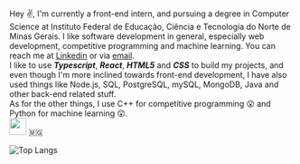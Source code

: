 Hey ✌️, I'm currently a front-end intern, and pursuing a degree in Computer Science at Instituto Federal de Educação, Ciência e Tecnologia do Norte de Minas Gerais.
I like software development in general, especially web development, competitive programming and machine learning.
You can reach me at [Linkedin](https://www.linkedin.com/in/joaogabrielferr) or via [email](mailto:joaogabrielferr@gmail.com).
<br/>
I like to use ***Typescript***, ***React***, ***HTML5*** and ***CSS*** to build my projects, and even though I'm more inclined towards front-end development, I have also used things like Node.js, SQL, PostgreSQL, mySQL, MongoDB, Java and other back-end related stuff.
<br/>
As for the other things, I use C++ for competitive programming 😮 and Python for machine learning 😲.
<br/>
<img src="https://upload.wikimedia.org/wikipedia/commons/f/f4/Bandeira_de_Minas_Gerais.svg" width = "30" height = "30"> 🇲🇬
<br/>

![Top Langs](https://github-readme-stats.vercel.app/api/top-langs/?username=joaogabrielferr&hide=jupyter%20notebook&show_icons=true&theme=radical&layout=compact)


[1]: https://joaogabrielferr.github.io
[2]: https://www.linkedin.com/in/joaogabrielferr
[3]: mailto:joaogabrielferr@gmail.com
